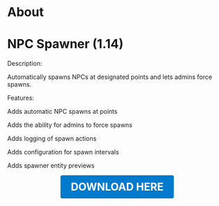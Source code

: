 # About

# NPC Spawner (1.14)

Description:

Automatically spawns NPCs at designated points and lets admins force spawns.

Features:

Adds automatic NPC spawns at points

Adds the ability for admins to force spawns

Adds logging of spawn actions

Adds configuration for spawn intervals

Adds spawner entity previews

<p align="center"><a href="https://github.com/LiliaFramework/Modules/raw/refs/heads/gh-pages/npcspawner.zip" style="display:inline-block;padding:12px 24px;font-size:1.5rem;font-weight:bold;text-decoration:none;color:#fff;background-color:#007acc;border-radius:4px;">DOWNLOAD HERE</a></p>